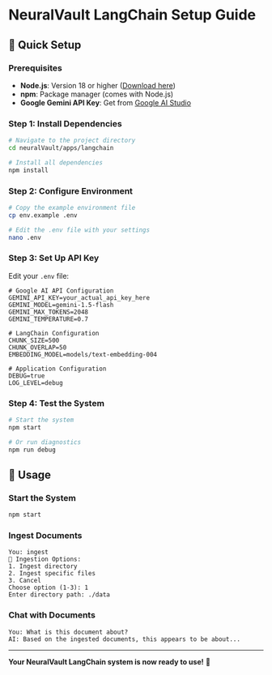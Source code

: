 # NeuralVault LangChain Setup Guide

## 🚀 Quick Setup

### Prerequisites

- **Node.js**: Version 18 or higher ([Download here](https://nodejs.org/))
- **npm**: Package manager (comes with Node.js)
- **Google Gemini API Key**: Get from [Google AI Studio](https://aistudio.google.com/app/apikey)

### Step 1: Install Dependencies

```bash
# Navigate to the project directory
cd neuralVault/apps/langchain

# Install all dependencies
npm install
```

### Step 2: Configure Environment

```bash
# Copy the example environment file
cp env.example .env

# Edit the .env file with your settings
nano .env
```

### Step 3: Set Up API Key

Edit your `.env` file:

```env
# Google AI API Configuration
GEMINI_API_KEY=your_actual_api_key_here
GEMINI_MODEL=gemini-1.5-flash
GEMINI_MAX_TOKENS=2048
GEMINI_TEMPERATURE=0.7

# LangChain Configuration
CHUNK_SIZE=500
CHUNK_OVERLAP=50
EMBEDDING_MODEL=models/text-embedding-004

# Application Configuration
DEBUG=true
LOG_LEVEL=debug
```

### Step 4: Test the System

```bash
# Start the system
npm start

# Or run diagnostics
npm run debug
```

## 🎯 Usage

### Start the System

```bash
npm start
```

### Ingest Documents

```
You: ingest
📁 Ingestion Options:
1. Ingest directory
2. Ingest specific files
3. Cancel
Choose option (1-3): 1
Enter directory path: ./data
```

### Chat with Documents

```
You: What is this document about?
AI: Based on the ingested documents, this appears to be about...
```

---

**Your NeuralVault LangChain system is now ready to use!** 🎉

